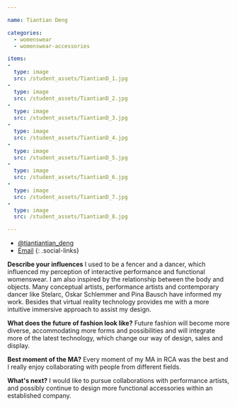 ```yaml
---

name: Tiantian Deng

categories:
  - womenswear
  - womenswear-accessories

items:
-
  type: image
  src: /student_assets/TiantianD_1.jpg
-
  type: image
  src: /student_assets/TiantianD_2.jpg
-
  type: image
  src: /student_assets/TiantianD_3.jpg
-
  type: image
  src: /student_assets/TiantianD_4.jpg
-
  type: image
  src: /student_assets/TiantianD_5.jpg
-
  type: image
  src: /student_assets/TiantianD_6.jpg
-
  type: image
  src: /student_assets/TiantianD_7.jpg
-
  type: image
  src: /student_assets/TiantianD_8.jpg

---
```

* [@tiantiantian_deng](https://www.instagram.com/tiantiantian_deng/)
* [Email](mailto:tiantian.deng@network.rca.ac.uk)
{: .social-links}

**Describe your influences**
I used to be a fencer and a dancer, which influenced my perception of interactive performance and functional womenswear. I am also inspired by the relationship between the body and objects. Many conceptual artists, performance artists and contemporary dancer like Stelarc, Oskar Schlemmer and Pina Bausch have informed my work. Besides that virtual reality technology provides me with a more intuitive immersive approach to assist my design.

**What does the future of fashion look like?**
Future fashion will become more diverse, accommodating more forms and possibilities and will integrate more of the latest technology, which change our way of design, sales and display.

**Best moment of the MA?**
Every moment of my MA in RCA was the best and I really enjoy collaborating with people from different fields.

**What's next?**
I would like to pursue collaborations with performance artists, and possibly continue to design more functional accessories within an established company.  
